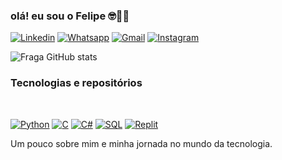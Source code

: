 ### olá! eu sou o Felipe 🤓👋🏻

[![Linkedin](https://img.shields.io/badge/LinkedIn-0077B5?style=for-the-badge&logo=linkedin&logoColor=white)](www.linkedin.com/in/felipe-vasconcelos-1b06721b9)
[![Whatsapp](https://img.shields.io/badge/WhatsApp-25D366?style=for-the-badge&logo=whatsapp&logoColor=white)](https://wa.me/5583988842267)
[![Gmail](https://img.shields.io/badge/Gmail-D14836?style=for-the-badge&logo=gmail&logoColor=white)](mailto:fehjv16@gmail.com?subject=&body=)
[![Instagram](https://img.shields.io/badge/Instagram-E4405F?style=for-the-badge&logo=instagram&logoColor=white)](https://www.instagram.com/lipe.jv/)

![Fraga GitHub stats](https://github-readme-stats.vercel.app/api?username=lipejv&show_icons=true&theme=tokyonight)


### Tecnologias e repositórios
</br>

[![Python](https://img.shields.io/badge/Python-3776AB?style=for-the-badge&logo=python&logoColor=white)](https://github.com/lipejv/JornadaPython)
[![C](https://img.shields.io/badge/C-00599C?style=for-the-badge&logo=c&logoColor=white)](https://github.com/lipejv/JornadaPython)
[![C#](https://img.shields.io/badge/C%23-239120?style=for-the-badge&logo=c-sharp&logoColor=white)](https://github.com/lipejv/JornadaPython)
[![SQL](https://img.shields.io/badge/MySQL-005C84?style=for-the-badge&logo=mysql&logoColor=white)](https://github.com/lipejv/JornadaPython)
[![Replit](https://img.shields.io/badge/replit-667881?style=for-the-badge&logo=replit&logoColor=white)](https://github.com/lipejv/JornadaPython)


Um pouco sobre mim e minha jornada no mundo da tecnologia.
